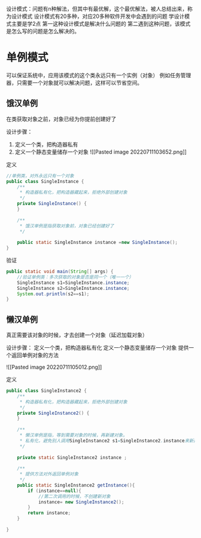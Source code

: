 设计模式：问题有n种解法，但其中有最优解，这个最优解法，被人总结出来，称为设计模式
设计模式有20多种，对应20多种软件开发中会遇到的问题
学设计模式主要是学2点
第一这种设计模式是解决什么问题的
第二遇到这种问题，该模式是怎么写的问题是怎么解决的。

# 单例模式
可以保证系统中，应用该模式的这个类永远只有一个实例（对象）
例如任务管理器，只需要一个对象就可以解决问题，这样可以节省空间。

## 饿汉单例
在类获取对象之前，对象已经为你提前创建好了

设计步骤：
1. 定义一个类，把构造器私有
2. 定义一个静态变量储存一个对象
![[Pasted image 20220711103652.png]]

定义
```java
//单例类，对外永远只有一个对象  
public class SingleInstance {  
    /**  
     * 构造器私有化，把构造器藏起来，拒绝外部创建对象  
     */  
    private SingleInstance() {  
    }  
  
    /**  
     * 饿汉单例是指获取对象前，对象已经创建好了  
     */  
  
    public static SingleInstance instance =new SingleInstance();  
}
```


验证
```java
public static void main(String[] args) {  
    //验证单例类：多次获取的对象是否是同一个（唯一一个）  
    SingleInstance s1=SingleInstance.instance;  
    SingleInstance s2=SingleInstance.instance;  
    System.out.println(s2==s1);  
}
```

## 懒汉单例
真正需要该对象的时候，才去创建一个对象（延迟加载对象）

设计步骤：
定义一个类，把构造器私有化
定义一个静态变量储存一个对象
提供一个返回单例对象的方法

![[Pasted image 20220711105012.png]]

定义
```java
public class SingleInstance2 {  
    /**  
     * 构造器私有化，把构造器藏起来，拒绝外部创建对象  
     */  
    private SingleInstance2() {  
    }  
  
    /**  
     * 懒汉单例是指，等到需要对象的时候，再新建对象。  
     * 私有化，避免别人调用SingleInstance2 s1=SingleInstance2.instance来新建空对象  
     */  
  
    private static SingleInstance2 instance ;  
  
    /**  
     * 提供方法对外返回单例对象  
     */  
    public static SingleInstance2 getInstance(){  
        if (instance==null){  
            //第二次调用的时候，不创建新对象  
            instance= new SingleInstance2();  
        }  
        return instance;  
    }  
  
}
```
